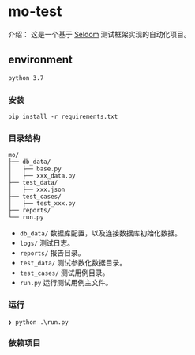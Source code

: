 # mo-test

介绍： 这是一个基于 [Seldom](https://github.com/SeldomQA/seldom) 测试框架实现的自动化项目。
## environment
```bash
python 3.7
```


### 安装

```shell
pip install -r requirements.txt
```

### 目录结构

```shell
mo/
├── db_data/
│   ├── base.py
│   ├── xxx_data.py
├── test_data/
│   ├── xxx.json
├── test_cases/
│   ├── test_xxx.py
├── reports/
└── run.py
```

* `db_data/` 数据库配置，以及连接数据库初始化数据。
* `logs/` 测试日志。
* `reports/` 报告目录。
* `test_data/` 测试参数化数据目录。
* `test_cases/` 测试用例目录。
* `run.py` 运行测试用例主文件。

### 运行

```shell
❯ python .\run.py

```

### 依赖项目


